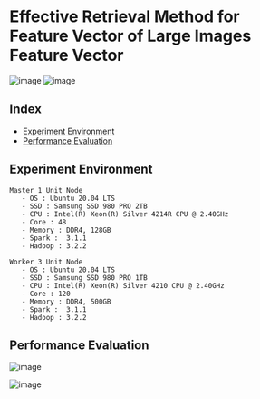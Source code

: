 # Effective Retrieval Method for Feature Vector of Large Images Feature Vector


![image](https://user-images.githubusercontent.com/39446946/187832185-3ea83367-18bd-4cfd-87ec-a7ae60111c2f.png)
![image](https://user-images.githubusercontent.com/39446946/187832185-3ea83367-18bd-4cfd-87ec-a7ae60111c2f.png)

## Index
- [Experiment Environment](#Experiment-Environment)
- [Performance Evaluation](#Performance-Evaluation)

## Experiment Environment
    Master 1 Unit Node
       - OS : Ubuntu 20.04 LTS
       - SSD : Samsung SSD 980 PRO 2TB 
       - CPU : Intel(R) Xeon(R) Silver 4214R CPU @ 2.40GHz
       - Core : 48
       - Memory : DDR4, 128GB
       - Spark :  3.1.1
       - Hadoop : 3.2.2
        
    Worker 3 Unit Node
       - OS : Ubuntu 20.04 LTS
       - SSD : Samsung SSD 980 PRO 1TB 
       - CPU : Intel(R) Xeon(R) Silver 4210 CPU @ 2.40GHz
       - Core : 120
       - Memory : DDR4, 500GB
       - Spark :  3.1.1
       - Hadoop : 3.2.2

## Performance Evaluation
   ![image](https://user-images.githubusercontent.com/39446946/187837515-ecb55386-6359-4d4d-b7da-9288068d4197.png)
   
   ![image](https://user-images.githubusercontent.com/39446946/187836575-187e977c-89af-4bc8-a396-9217de2b6d63.png)

